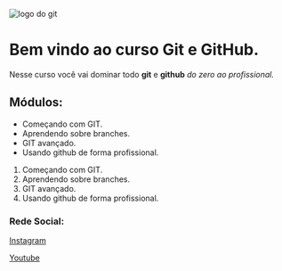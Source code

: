 ![logo do git](https://git-scm.com/images/logo@2x.png)
# Bem vindo ao curso Git e GitHub.
Nesse curso você vai dominar todo **git** e **github** _do zero ao profissional._

## Módulos:
* Começando com GIT.
* Aprendendo sobre branches.
* GIT avançado.
* Usando github de forma profissional.

1. Começando com GIT.
2. Aprendendo sobre branches.
3. GIT avançado.
4. Usando github de forma profissional.

### Rede Social:
[Instagram](https://instagram.com/jrsiquaratrue/)

[Youtube](https://youtube.com/@jrsiquara?si=uCa5M-2jMvg0C6LF)